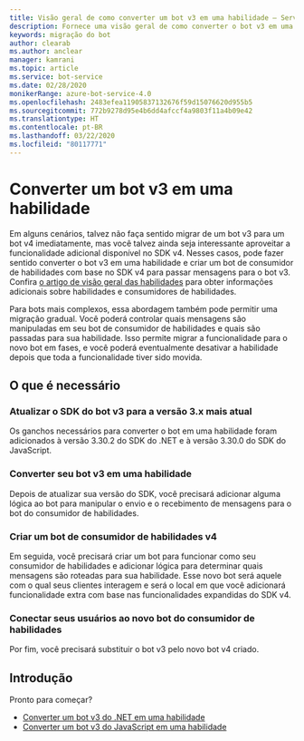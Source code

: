 ```yaml
---
title: Visão geral de como converter um bot v3 em uma habilidade – Serviço de Bot
description: Fornece uma visão geral de como converter o bot v3 em uma habilidade e consumi-lo em um bot v4.
keywords: migração do bot
author: clearab
ms.author: anclear
manager: kamrani
ms.topic: article
ms.service: bot-service
ms.date: 02/28/2020
monikerRange: azure-bot-service-4.0
ms.openlocfilehash: 2483efea11905837132676f59d15076620d955b5
ms.sourcegitcommit: 772b9278d95e4b6dd4afccf4a9803f11a4b09e42
ms.translationtype: HT
ms.contentlocale: pt-BR
ms.lasthandoff: 03/22/2020
ms.locfileid: "80117771"
---
```

# <a name="convert-a-v3-bot-to-a-skill"></a>Converter um bot v3 em uma habilidade

Em alguns cenários, talvez não faça sentido migrar de um bot v3 para um bot v4 imediatamente, mas você talvez ainda seja interessante aproveitar a funcionalidade adicional disponível no SDK v4. Nesses casos, pode fazer sentido converter o bot v3 em uma habilidade e criar um bot de consumidor de habilidades com base no SDK v4 para passar mensagens para o bot v3. Confira [o artigo de visão geral das habilidades](../skills-conceptual.md) para obter informações adicionais sobre habilidades e consumidores de habilidades.

Para bots mais complexos, essa abordagem também pode permitir uma migração gradual. Você poderá controlar quais mensagens são manipuladas em seu bot de consumidor de habilidades e quais são passadas para sua habilidade. Isso permite migrar a funcionalidade para o novo bot em fases, e você poderá eventualmente desativar a habilidade depois que toda a funcionalidade tiver sido movida.

## <a name="whats-required"></a>O que é necessário

### <a name="upgrade-your-v3-bot-sdk-to-the-most-current-3x-version"></a>Atualizar o SDK do bot v3 para a versão 3.x mais atual

Os ganchos necessários para converter o bot em uma habilidade foram adicionados à versão 3.30.2 do SDK do .NET e à versão 3.30.0 do SDK do JavaScript.

### <a name="convert-your-v3-bot-to-a-skill"></a>Converter seu bot v3 em uma habilidade

Depois de atualizar sua versão do SDK, você precisará adicionar alguma lógica ao bot para manipular o envio e o recebimento de mensagens para o bot do consumidor de habilidades.

### <a name="create-a-v4-skill-consumer-bot"></a>Criar um bot de consumidor de habilidades v4

Em seguida, você precisará criar um bot para funcionar como seu consumidor de habilidades e adicionar lógica para determinar quais mensagens são roteadas para sua habilidade. Esse novo bot será aquele com o qual seus clientes interagem e será o local em que você adicionará funcionalidade extra com base nas funcionalidades expandidas do SDK v4.

### <a name="connect-your-users-to-the-new-skill-consumer-bot"></a>Conectar seus usuários ao novo bot do consumidor de habilidades

Por fim, você precisará substituir o bot v3 pelo novo bot v4 criado.

## <a name="get-started"></a>Introdução

Pronto para começar?

- [Converter um bot v3 do .NET em uma habilidade](net-v3-as-skill.md)
- [Converter um bot v3 do JavaScript em uma habilidade](javascript-v3-as-skill.md)
